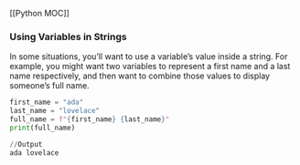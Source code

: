[[Python MOC]]

### Using Variables in Strings
In some situations, you’ll want to use a variable’s value inside a string. For example, you might want two variables to represent a first name and a last name respectively, and then want to combine those values to display someone’s full name.

```python
first_name = "ada"
last_name = "lovelace"
full_name = f"{first_name} {last_name}"
print(full_name)

//Output
ada lovelace
```

